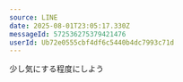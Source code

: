 ```yaml
---
source: LINE
date: 2025-08-01T23:05:17.330Z
messageId: 572536275379421476
userId: Ub72e0555cbf4df6c5440b4dc7993c71d
---
```


少し気にする程度にしよう